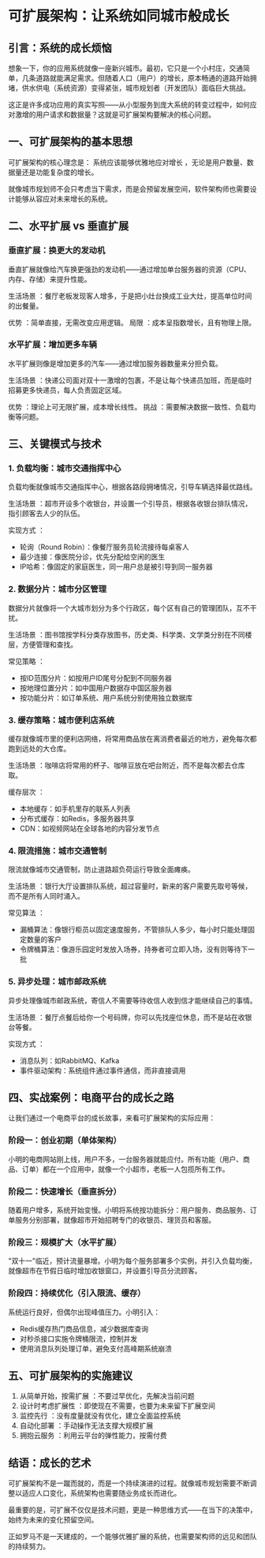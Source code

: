 # 可扩展架构：让系统如同城市般成长
## 引言：系统的成长烦恼
想象一下，你的应用系统就像一座新兴城市。最初，它只是一个小村庄，交通简单，几条道路就能满足需求。但随着人口（用户）的增长，原本畅通的道路开始拥堵，供水供电（系统资源）变得紧张，城市规划者（开发团队）面临巨大挑战。

这正是许多成功应用的真实写照——从小型服务到庞大系统的转变过程中，如何应对激增的用户请求和数据量？这就是可扩展架构要解决的核心问题。

## 一、可扩展架构的基本思想
可扩展架构的核心理念是： 系统应该能够优雅地应对增长 ，无论是用户数量、数据量还是功能复杂度的增长。

就像城市规划师不会只考虑当下需求，而是会预留发展空间，软件架构师也需要设计能够从容应对未来增长的系统。

## 二、水平扩展 vs 垂直扩展
### 垂直扩展：换更大的发动机
垂直扩展就像给汽车换更强劲的发动机——通过增加单台服务器的资源（CPU、内存、存储）来提升性能。

生活场景 ：餐厅老板发现客人增多，于是把小灶台换成工业大灶，提高单位时间的出餐量。

优势 ：简单直接，无需改变应用逻辑。 局限 ：成本呈指数增长，且有物理上限。

### 水平扩展：增加更多车辆
水平扩展则像是增加更多的汽车——通过增加服务器数量来分担负载。

生活场景 ：快递公司面对双十一激增的包裹，不是让每个快递员加班，而是临时招募更多快递员，每人负责固定区域。

优势 ：理论上可无限扩展，成本增长线性。 挑战 ：需要解决数据一致性、负载均衡等问题。

## 三、关键模式与技术
### 1. 负载均衡：城市交通指挥中心
负载均衡就像城市交通指挥中心，根据各路段拥堵情况，引导车辆选择最优路线。

生活场景 ：超市开设多个收银台，并设置一个引导员，根据各收银台排队情况，指引顾客去人少的队伍。

实现方式 ：

- 轮询（Round Robin）：像餐厅服务员轮流接待每桌客人
- 最少连接：像医院分诊，优先分配给空闲的医生
- IP哈希：像固定的家庭医生，同一用户总是被引导到同一服务器
### 2. 数据分片：城市分区管理
数据分片就像将一个大城市划分为多个行政区，每个区有自己的管理团队，互不干扰。

生活场景 ：图书馆按学科分类存放图书，历史类、科学类、文学类分别在不同楼层，方便管理和查找。

常见策略 ：

- 按ID范围分片：如按用户ID尾号分配到不同服务器
- 按地理位置分片：如中国用户数据存中国区服务器
- 按功能分片：如订单系统、用户系统分别使用独立数据库
### 3. 缓存策略：城市便利店系统
缓存就像城市里的便利店网络，将常用商品放在离消费者最近的地方，避免每次都跑到远处的大仓库。

生活场景 ：咖啡店将常用的杯子、咖啡豆放在吧台附近，而不是每次都去仓库取。

缓存层次 ：

- 本地缓存：如手机里存的联系人列表
- 分布式缓存：如Redis，多服务器共享
- CDN：如视频网站在全球各地的内容分发节点
### 4. 限流措施：城市交通管制
限流就像城市交通管制，防止道路超负荷运行导致全面瘫痪。

生活场景 ：银行大厅设置排队系统，超过容量时，新来的客户需要先取号等候，而不是所有人同时涌入。

常见算法 ：

- 漏桶算法：像银行柜员以固定速度服务，不管排队人多少，每小时只能处理固定数量的客户
- 令牌桶算法：像游乐园定时发放入场券，持券者可立即入场，没有则等待下一批
### 5. 异步处理：城市邮政系统
异步处理像城市邮政系统，寄信人不需要等待收信人收到信才能继续自己的事情。

生活场景 ：餐厅点餐后给你一个号码牌，你可以先找座位休息，而不是站在收银台等餐。

实现方式 ：

- 消息队列：如RabbitMQ、Kafka
- 事件驱动架构：系统组件通过事件通信，而非直接调用
## 四、实战案例：电商平台的成长之路
让我们通过一个电商平台的成长故事，来看可扩展架构的实际应用：

### 阶段一：创业初期（单体架构）
小明的电商网站刚上线，用户不多，一台服务器就能应付。所有功能（用户、商品、订单）都在一个应用中，就像一个小超市，老板一人包揽所有工作。

### 阶段二：快速增长（垂直拆分）
随着用户增多，系统开始变慢。小明将系统按功能拆分：用户服务、商品服务、订单服务分别部署，就像超市开始招聘专门的收银员、理货员和客服。

### 阶段三：规模扩大（水平扩展）
"双十一"临近，预计流量暴增。小明为每个服务部署多个实例，并引入负载均衡，就像超市在节假日临时增加收银窗口，并设置引导员分流顾客。

### 阶段四：持续优化（引入限流、缓存）
系统运行良好，但偶尔出现峰值压力。小明引入：

- Redis缓存热门商品信息，减少数据库查询
- 对秒杀接口实施令牌桶限流，控制并发
- 使用消息队列处理订单，避免支付高峰期系统崩溃
## 五、可扩展架构的实施建议
1. 从简单开始，按需扩展 ：不要过早优化，先解决当前问题
2. 设计时考虑扩展性 ：即使现在不需要，也要为未来留下扩展空间
3. 监控先行 ：没有度量就没有优化，建立全面监控系统
4. 自动化部署 ：手动操作无法支撑大规模扩展
5. 拥抱云服务 ：利用云平台的弹性能力，按需付费
## 结语：成长的艺术
可扩展架构不是一蹴而就的，而是一个持续演进的过程。就像城市规划需要不断调整以适应人口变化，系统架构也需要随业务成长而进化。

最重要的是，可扩展不仅仅是技术问题，更是一种思维方式——在当下的决策中，始终为未来的变化预留空间。

正如罗马不是一天建成的，一个能够优雅扩展的系统，也需要架构师的远见和团队的持续努力。